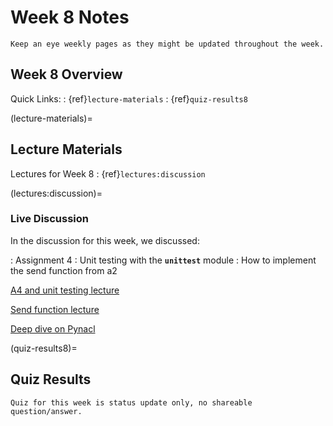 Week 8 Notes
============================

```{note}
Keep an eye weekly pages as they might be updated throughout the week.
```

## Week 8 Overview

Quick Links:
: {ref}`lecture-materials`
: {ref}`quiz-results8`

(lecture-materials)=
## Lecture Materials

Lectures for Week 8
: {ref}`lectures:discussion`

(lectures:discussion)=

### Live Discussion

In the discussion for this week, we discussed:

: Assignment 4
: Unit testing with the **`unittest`** module
: How to implement the send function from a2

[A4 and unit testing lecture](https://uci.yuja.com/V/Video?v=2643554&node=9565767&a=591353078&autoplay=1)

[Send function lecture](https://uci.yuja.com/V/Video?v=2643567&node=9565796&a=1428315759&autoplay=1)

[Deep dive on Pynacl](https://uci.yuja.com/V/Video?v=2691836&node=9631032&a=412941434&autoplay=1)

(quiz-results8)=
## Quiz Results

```{note}
Quiz for this week is status update only, no shareable question/answer.

```


